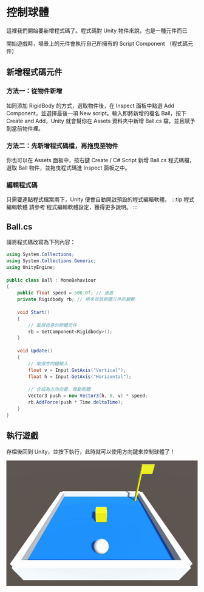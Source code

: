 # 控制球體
這裡我們開始要新增程式碼了。程式碼對 Unity 物件來說，也是一種元件而已

開始遊戲時，場景上的元件會執行自己所擁有的 Script Component （程式碼元件）

## 新增程式碼元件
### 方法一：從物件新增
如同添加 RigidBody 的方式，選取物件後，在 Inspect 面板中點選 Add Component，並選擇最後一項 New script。輸入即將新增的檔名 Ball，按下 Create and Add，Unity 就會幫你在 Assets 資料夾中新增 Ball.cs 檔，並且賦予到當前物件裡。

### 方法二：先新增程式碼檔，再拖曳至物件
你也可以在 Assets 面板中，按右鍵 Create / C# Script 新增 Ball.cs 程式碼檔，選取 Ball 物件，並拖曳程式碼進 Inspect 面板之中。

### 編輯程式碼
只需要連點程式檔案兩下，Unity 便會自動開啟預設的程式編輯軟體。
:::tip 程式編輯軟體
請參考 程式編輯軟體設定，獲得更多說明。
:::

## Ball.cs
請將程式碼改寫為下列內容：

```csharp
using System.Collections;
using System.Collections.Generic;
using UnityEngine;

public class Ball : MonoBehaviour
{
    public float speed = 500.0f; // 速度
    private Rigidbody rb; // 用來存放剛體元件的變數

    void Start()
    {
        // 取得自身的剛體元件
        rb = GetComponent<Rigidbody>();
    }

    void Update()
    {
        // 取得方向鍵輸入
        float v = Input.GetAxis("Vertical");
        float h = Input.GetAxis("Horizontal");

        // 合成為方向向量、推動剛體
        Vector3 push = new Vector3(h, 0, v) * speed;
        rb.AddForce(push * Time.deltaTime);
    }
}
```

## 執行遊戲
存檔後回到 Unity，並按下執行，此時就可以使用方向鍵來控制球體了！

![game](./game.gif)